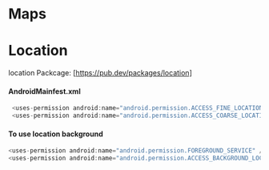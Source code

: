 # Maps

# Location
location Packcage: [https://pub.dev/packages/location]
#### AndroidMainfest.xml
```java 
 <uses-permission android:name="android.permission.ACCESS_FINE_LOCATION" />
 <uses-permission android:name="android.permission.ACCESS_COARSE_LOCATION" />
```

#### To use location background  
```java
<uses-permission android:name="android.permission.FOREGROUND_SERVICE" />
<uses-permission android:name="android.permission.ACCESS_BACKGROUND_LOCATION"/>
```



